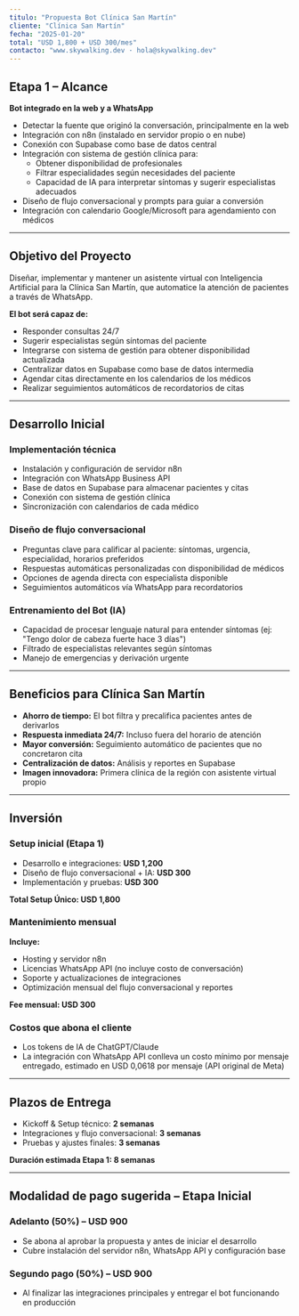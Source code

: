 ```yaml
---
titulo: "Propuesta Bot Clínica San Martín"
cliente: "Clínica San Martín"
fecha: "2025-01-20"
total: "USD 1,800 + USD 300/mes"
contacto: "www.skywalking.dev · hola@skywalking.dev"
---
```


## Etapa 1 – Alcance

**Bot integrado en la web y a WhatsApp**

- Detectar la fuente que originó la conversación, principalmente en la web
- Integración con n8n (instalado en servidor propio o en nube)
- Conexión con Supabase como base de datos central
- Integración con sistema de gestión clínica para:
  - Obtener disponibilidad de profesionales
  - Filtrar especialidades según necesidades del paciente
  - Capacidad de IA para interpretar síntomas y sugerir especialistas adecuados
- Diseño de flujo conversacional y prompts para guiar a conversión
- Integración con calendario Google/Microsoft para agendamiento con médicos

---

## Objetivo del Proyecto

Diseñar, implementar y mantener un asistente virtual con Inteligencia Artificial para la Clínica San Martín, que automatice la atención de pacientes a través de WhatsApp.

**El bot será capaz de:**

- Responder consultas 24/7
- Sugerir especialistas según síntomas del paciente
- Integrarse con sistema de gestión para obtener disponibilidad actualizada
- Centralizar datos en Supabase como base de datos intermedia
- Agendar citas directamente en los calendarios de los médicos
- Realizar seguimientos automáticos de recordatorios de citas

---

## Desarrollo Inicial

### Implementación técnica

- Instalación y configuración de servidor n8n
- Integración con WhatsApp Business API
- Base de datos en Supabase para almacenar pacientes y citas
- Conexión con sistema de gestión clínica
- Sincronización con calendarios de cada médico

### Diseño de flujo conversacional

- Preguntas clave para calificar al paciente: síntomas, urgencia, especialidad, horarios preferidos
- Respuestas automáticas personalizadas con disponibilidad de médicos
- Opciones de agenda directa con especialista disponible
- Seguimientos automáticos vía WhatsApp para recordatorios

### Entrenamiento del Bot (IA)

- Capacidad de procesar lenguaje natural para entender síntomas (ej: "Tengo dolor de cabeza fuerte hace 3 días")
- Filtrado de especialistas relevantes según síntomas
- Manejo de emergencias y derivación urgente

---

## Beneficios para Clínica San Martín

- **Ahorro de tiempo:** El bot filtra y precalifica pacientes antes de derivarlos
- **Respuesta inmediata 24/7:** Incluso fuera del horario de atención
- **Mayor conversión:** Seguimiento automático de pacientes que no concretaron cita
- **Centralización de datos:** Análisis y reportes en Supabase
- **Imagen innovadora:** Primera clínica de la región con asistente virtual propio

---

## Inversión

### Setup inicial (Etapa 1)

- Desarrollo e integraciones: **USD 1,200**
- Diseño de flujo conversacional + IA: **USD 300**
- Implementación y pruebas: **USD 300**

**Total Setup Único: USD 1,800**

### Mantenimiento mensual

**Incluye:**

- Hosting y servidor n8n
- Licencias WhatsApp API (no incluye costo de conversación)
- Soporte y actualizaciones de integraciones
- Optimización mensual del flujo conversacional y reportes

**Fee mensual: USD 300**

### Costos que abona el cliente

- Los tokens de IA de ChatGPT/Claude
- La integración con WhatsApp API conlleva un costo mínimo por mensaje entregado, estimado en USD 0,0618 por mensaje (API original de Meta)

---

## Plazos de Entrega

- Kickoff & Setup técnico: **2 semanas**
- Integraciones y flujo conversacional: **3 semanas**
- Pruebas y ajustes finales: **3 semanas**

**Duración estimada Etapa 1: 8 semanas**

---

## Modalidad de pago sugerida – Etapa Inicial

### Adelanto (50%) – USD 900

- Se abona al aprobar la propuesta y antes de iniciar el desarrollo
- Cubre instalación del servidor n8n, WhatsApp API y configuración base

### Segundo pago (50%) – USD 900

- Al finalizar las integraciones principales y entregar el bot funcionando en producción
